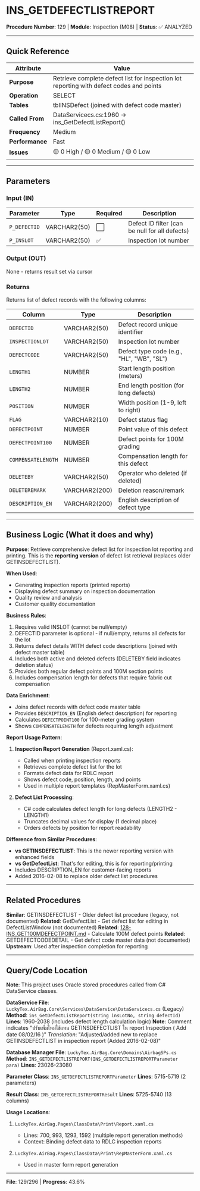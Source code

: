 # INS_GETDEFECTLISTREPORT

**Procedure Number**: 129 | **Module**: Inspection (M08) | **Status**: ✅ ANALYZED

---

## Quick Reference

| Attribute | Value |
|-----------|-------|
| **Purpose** | Retrieve complete defect list for inspection lot reporting with defect codes and points |
| **Operation** | SELECT |
| **Tables** | tblINSDefect (joined with defect code master) |
| **Called From** | DataServicecs.cs:1960 → ins_GetDefectListReport() |
| **Frequency** | Medium |
| **Performance** | Fast |
| **Issues** | 🟡 0 High / 🟡 0 Medium / 🟡 0 Low |

---

## Parameters

### Input (IN)

| Parameter | Type | Required | Description |
|-----------|------|----------|-------------|
| `P_DEFECTID` | VARCHAR2(50) | ⬜ | Defect ID filter (can be null for all defects) |
| `P_INSLOT` | VARCHAR2(50) | ✅ | Inspection lot number |

### Output (OUT)

None - returns result set via cursor

### Returns

Returns list of defect records with the following columns:

| Column | Type | Description |
|--------|------|-------------|
| `DEFECTID` | VARCHAR2(50) | Defect record unique identifier |
| `INSPECTIONLOT` | VARCHAR2(50) | Inspection lot number |
| `DEFECTCODE` | VARCHAR2(50) | Defect type code (e.g., "HL", "WB", "SL") |
| `LENGTH1` | NUMBER | Start length position (meters) |
| `LENGTH2` | NUMBER | End length position (for long defects) |
| `POSITION` | NUMBER | Width position (1-9, left to right) |
| `FLAG` | VARCHAR2(10) | Defect status flag |
| `DEFECTPOINT` | NUMBER | Point value of this defect |
| `DEFECTPOINT100` | NUMBER | Defect points for 100M grading |
| `COMPENSATELENGTH` | NUMBER | Compensation length for this defect |
| `DELETEBY` | VARCHAR2(50) | Operator who deleted (if deleted) |
| `DELETEREMARK` | VARCHAR2(200) | Deletion reason/remark |
| `DESCRIPTION_EN` | VARCHAR2(200) | English description of defect type |

---

## Business Logic (What it does and why)

**Purpose**: Retrieve comprehensive defect list for inspection lot reporting and printing. This is the **reporting version** of defect list retrieval (replaces older GETINSDEFECTLIST).

**When Used**:
- Generating inspection reports (printed reports)
- Displaying defect summary on inspection documentation
- Quality review and analysis
- Customer quality documentation

**Business Rules**:
1. Requires valid INSLOT (cannot be null/empty)
2. DEFECTID parameter is optional - if null/empty, returns all defects for the lot
3. Returns defect details WITH defect code descriptions (joined with defect master table)
4. Includes both active and deleted defects (DELETEBY field indicates deletion status)
5. Provides both regular defect points and 100M section points
6. Includes compensation length for defects that require fabric cut compensation

**Data Enrichment**:
- Joins defect records with defect code master table
- Provides `DESCRIPTION_EN` (English defect description) for reporting
- Calculates `DEFECTPOINT100` for 100-meter grading system
- Shows `COMPENSATELENGTH` for defects requiring length adjustment

**Report Usage Pattern**:
1. **Inspection Report Generation** (Report.xaml.cs):
   - Called when printing inspection reports
   - Retrieves complete defect list for the lot
   - Formats defect data for RDLC report
   - Shows defect code, position, length, and points
   - Used in multiple report templates (RepMasterForm.xaml.cs)

2. **Defect List Processing**:
   - C# code calculates defect length for long defects (LENGTH2 - LENGTH1)
   - Truncates decimal values for display (1 decimal place)
   - Orders defects by position for report readability

**Difference from Similar Procedures**:
- **vs GETINSDEFECTLIST**: This is the newer reporting version with enhanced fields
- **vs GetDefectList**: That's for editing, this is for reporting/printing
- Includes DESCRIPTION_EN for customer-facing reports
- Added 2016-02-08 to replace older defect list procedures

---

## Related Procedures

**Similar**: GETINSDEFECTLIST - Older defect list procedure (legacy, not documented)
**Related**: GetDefectList - Get defect list for editing in DefectListWindow (not documented)
**Related**: [128-INS_GET100MDEFECTPOINT.md](./128-INS_GET100MDEFECTPOINT.md) - Calculate 100M defect points
**Related**: GETDEFECTCODEDETAIL - Get defect code master data (not documented)
**Upstream**: Used after inspection completion for reporting

---

## Query/Code Location

**Note**: This project uses Oracle stored procedures called from C# DataService classes.

**DataService File**: `LuckyTex.AirBag.Core\Services\DataService\DataServicecs.cs` (Legacy)
**Method**: `ins_GetDefectListReport(string insLotNo, string defectId)`
**Lines**: 1960-2038 (includes defect length calculation logic)
**Note**: Comment indicates "ปรับเพิ่มใหม่ใช้แทน GETINSDEFECTLIST ใน report Inspection ( Add date 08/02/16 )"
*Translation*: "Adjusted/added new to replace GETINSDEFECTLIST in inspection report (Added 2016-02-08)"

**Database Manager File**: `LuckyTex.AirBag.Core\Domains\AirbagSPs.cs`
**Method**: `INS_GETDEFECTLISTREPORT(INS_GETDEFECTLISTREPORTParameter para)`
**Lines**: 23026-23080

**Parameter Class**: `INS_GETDEFECTLISTREPORTParameter`
**Lines**: 5715-5719 (2 parameters)

**Result Class**: `INS_GETDEFECTLISTREPORTResult`
**Lines**: 5725-5740 (13 columns)

**Usage Locations**:
1. `LuckyTex.AirBag.Pages\ClassData\Print\Report.xaml.cs`
   - Lines: 700, 993, 1293, 1592 (multiple report generation methods)
   - Context: Binding defect data to RDLC inspection reports

2. `LuckyTex.AirBag.Pages\ClassData\Print\RepMasterForm.xaml.cs`
   - Used in master form report generation

---

**File**: 129/296 | **Progress**: 43.6%
